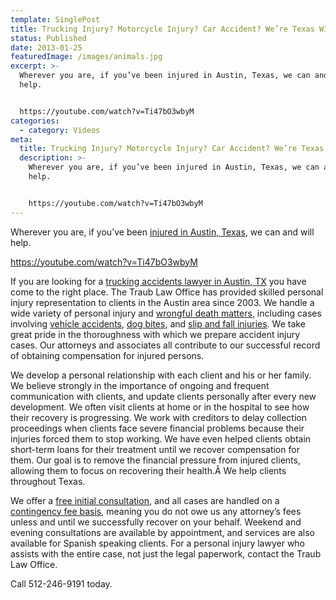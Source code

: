 ```yaml
---
template: SinglePost
title: Trucking Injury? Motorcycle Injury? Car Accident? We’re Texas WIDE.
status: Published
date: 2013-01-25
featuredImage: /images/animals.jpg
excerpt: >-
  Wherever you are, if you’ve been injured in Austin, Texas, we can and will
  help.


  https://youtube.com/watch?v=Ti47bO3wbyM
categories:
  - category: Videos
meta:
  title: Trucking Injury? Motorcycle Injury? Car Accident? We’re Texas WIDE.
  description: >-
    Wherever you are, if you’ve been injured in Austin, Texas, we can and will
    help.


    https://youtube.com/watch?v=Ti47bO3wbyM
---
```

<!--StartFragment-->

Wherever you are, if you’ve been [injured in Austin, Texas](/practice-areas/serious-personal-injury/), we can and will help.

https://youtube.com/watch?v=Ti47bO3wbyM

If you are looking for a [trucking accidents lawyer in Austin, TX](/practice-areas/truck-accident-lawyer/) you have come to the right place. The Traub Law Office has provided skilled personal injury representation to clients in the Austin area since 2003. We handle a wide variety of personal injury and [wrongful death matters](/practice-areas/wrongful-death-attorney/), including cases involving [vehicle accidents](/practice-areas/car-accident-lawyers/), [dog bites](/practice-areas/dog-bite-injury-lawyer/), and [slip and fall injuries](/practice-areas/slip-and-fall-injury-lawyers/). We take great pride in the thoroughness with which we prepare accident injury cases. Our attorneys and associates all contribute to our successful record of obtaining compensation for injured persons.

We develop a personal relationship with each client and his or her family. We believe strongly in the importance of ongoing and frequent communication with clients, and update clients personally after every new development. We often visit clients at home or in the hospital to see how their recovery is progressing. We work with creditors to delay collection proceedings when clients face severe financial problems because their injuries forced them to stop working. We have even helped clients obtain short-term loans for their treatment until we recover compensation for them. Our goal is to remove the financial pressure from injured clients, allowing them to focus on recovering their health.Â We help clients throughout Texas.

We offer a [free initial consultation](/meet-us/free-consultation/), and all cases are handled on a [contingency fee basis](/no-fees-if-no-recovery/), meaning you do not owe us any attorney’s fees unless and until we successfully recover on your behalf. Weekend and evening consultations are available by appointment, and services are also available for Spanish speaking clients. For a personal injury lawyer who assists with the entire case, not just the legal paperwork, contact the Traub Law Office.

Call 512-246-9191 today.

<!--EndFragment-->